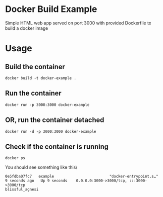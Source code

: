 # Docker Build Example
Simple HTML web app served on port 3000 with provided Dockerfile to build a docker image

# Usage

## Build the container
`docker build -t docker-example .`

## Run the container
`docker run -p 3000:3000 docker-example`

## OR, run the container detached
`docker run -d -p 3000:3000 docker-example`

## Check if the container is running
`docker ps`

You should see something like this\
```
0e5fdba07fc7   example                         "docker-entrypoint.s…"   9 seconds ago   Up 9 seconds    0.0.0.0:3000->3000/tcp, :::3000->3000/tcp                                                        blissful_agnesi
```
